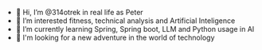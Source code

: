 - 👋 Hi, I’m @314otrek in real life as Peter
- 👀 I’m interested fitness, technical analysis and Artificial Inteligence
- 🌱 I’m currently learning Spring, Spring boot, LLM and Python usage in AI
- 💞️ I'm looking for a new adventure in the world of technology



<!---
314otrek/314otrek is a ✨ special ✨ repository because its `README.md` (this file) appears on your GitHub profile.
You can click the Preview link to take a look at your changes.
--->
